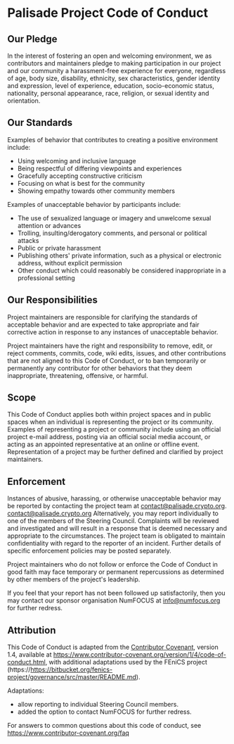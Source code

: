 # Palisade Project Code of Conduct

## Our Pledge

In the interest of fostering an open and welcoming environment, we as
contributors and maintainers pledge to making participation in our project and
our community a harassment-free experience for everyone, regardless of age, body
size, disability, ethnicity, sex characteristics, gender identity and expression,
level of experience, education, socio-economic status, nationality, personal
appearance, race, religion, or sexual identity and orientation.

## Our Standards

Examples of behavior that contributes to creating a positive environment
include:

* Using welcoming and inclusive language
* Being respectful of differing viewpoints and experiences
* Gracefully accepting constructive criticism
* Focusing on what is best for the community
* Showing empathy towards other community members

Examples of unacceptable behavior by participants include:

* The use of sexualized language or imagery and unwelcome sexual attention or advances
* Trolling, insulting/derogatory comments, and personal or political attacks
* Public or private harassment
* Publishing others' private information, such as a physical or electronic address, without explicit permission
* Other conduct which could reasonably be considered inappropriate in a professional setting

## Our Responsibilities

Project maintainers are responsible for clarifying the standards of acceptable behavior and are expected to take appropriate and fair corrective action in response to any instances of unacceptable behavior.

Project maintainers have the right and responsibility to remove, edit, or reject comments, commits, code, wiki edits, issues, and other contributions
that are not aligned to this Code of Conduct, or to ban temporarily or
permanently any contributor for other behaviors that they deem inappropriate,
threatening, offensive, or harmful.

## Scope

This Code of Conduct applies both within project spaces and in public spaces
when an individual is representing the project or its community. Examples of
representing a project or community include using an official project e-mail
address, posting via an official social media account, or acting as an appointed
representative at an online or offline event. Representation of a project may be
further defined and clarified by project maintainers.

## Enforcement

Instances of abusive, harassing, or otherwise unacceptable behavior may be reported 
by contacting the project team at [contact@palisade.crypto.org](mailto:contact@palisade.crypto.org). contact@palisade.crypto.org
Alternatively, you may report individually to one of the members of the Steering Council. 
Complaints will be reviewed and investigated and will result in a response that is deemed 
necessary and appropriate to the circumstances. The project team is obligated to 
maintain confidentiality with regard to the reporter of an incident. 
Further details of specific enforcement policies may be posted separately.

Project maintainers who do not follow or enforce the Code of Conduct in good faith 
may face temporary or permanent repercussions as determined by other members of the 
project's leadership.

If you feel that your report has not been followed up satisfactorily, then you may 
contact our sponsor organisation NumFOCUS at [info@numfocus.org](mailto:info@numfocus.org) for further redress.

## Attribution

This Code of Conduct is adapted from the [Contributor Covenant](https://www.contributor-covenant.org/), version 1.4, available at
https://www.contributor-covenant.org/version/1/4/code-of-conduct.html, with additional adaptations used by the FEniCS project (https://https://bitbucket.org/fenics-project/governance/src/master/README.md).

Adaptations:

* allow reporting to individual Steering Council members.
* added the option to contact NumFOCUS for further redress.

[homepage]: https://www.contributor-covenant.org

For answers to common questions about this code of conduct, see
https://www.contributor-covenant.org/faq
